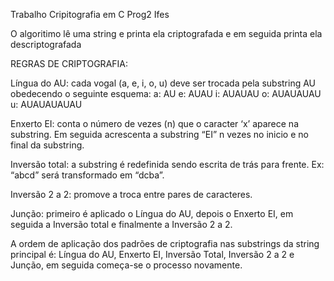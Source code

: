 Trabalho Cripitografia em C Prog2 Ifes

O algoritimo lê uma string e printa ela criptografada e em seguida printa ela descriptografada

REGRAS DE CRIPTOGRAFIA:

Língua do AU: cada vogal (a, e, i, o, u) deve ser trocada pela substring AU obedecendo o seguinte esquema: a: AU e: AUAU i: AUAUAU o: AUAUAUAU u: AUAUAUAUAU

Enxerto EI: conta o número de vezes (n) que o caracter ‘x’ aparece na substring. Em seguida acrescenta a substring “EI” n vezes no inicio e no final da substring.

Inversão total: a substring é redefinida sendo escrita de trás para frente. Ex: “abcd” será transformado em “dcba”.

Inversão 2 a 2: promove a troca entre pares de caracteres.

Junção: primeiro é aplicado o Língua do AU, depois o Enxerto EI, em seguida a Inversão total e finalmente a Inversão 2 a 2.

A ordem de aplicação dos padrões de criptografia nas substrings da string principal é: Língua do AU, Enxerto EI, Inversão Total, Inversão 2 a 2 e Junção, em seguida começa-se o processo novamente.
